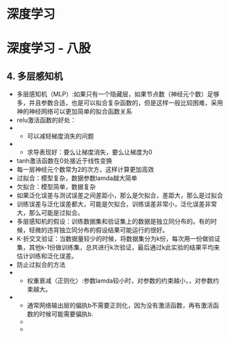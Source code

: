 # 深度学习
# 深度学习 - 八股
## 4. 多层感知机
-  多层感知机（MLP）:如果只有一个隐藏层，如果节点数（神经元个数）足够多，并且参数合适，也是可以拟合复杂函数的，但是这样一般比较困难，采用神的神经网络可以更加简单的拟合函数关系
-  relu激活函数的好处：
  - -  可以减轻梯度消失的问题
  - -  求导表现好：要么让梯度消失，要么让梯度为0
- tanh激活函数在0处接近于线性变换
- 每一层神经元个数常为2的次方，这样计算更加高效
- 过拟合：模型复杂，数据参数lamda越大简单
- 欠拟合：模型简单，数据复杂
- 如果泛化误差与测试误差之间差距小，那么是欠拟合，差距大，那么是过拟合
- 训练误差与泛化误差都大，可能是欠拟合，训练误差非常小，泛化误差非常大，那么可能是过拟合。
- 多层感知机的假设：训练数据集和验证集上的数据是独立同分布的。有的时候，轻微的违背独立同分布的假设结果可能运行的很好。
- K-折交叉验证：当数据量较少的时候，将数据集分为k份，每次用一份做验证集，其他k-1份做训练集，总共进行k次验证，最后通过k此实验的结果平均来估计训练和泛化误差。
- 防止过拟合的方法
- - 权重衰减（正则化）:参数lamda较小时，对参数的约束越小，，对参数约束越大。
- - 通常网络输出层的偏执b不需要正则化，因为没有激活函数，再有激活函数的时候可能需要偏执b.
  - 
  - 
